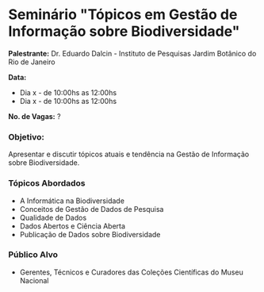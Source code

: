 # Seminário "Tópicos em Gestão de Informação sobre Biodiversidade"

**Palestrante:** Dr. Eduardo Dalcin - Instituto de Pesquisas Jardim Botânico do Rio de Janeiro

**Data:**

* Dia x - de 10:00hs as 12:00hs
* Dia x - de 10:00hs as 12:00hs

**No. de Vagas:** ?

### Objetivo:

Apresentar e discutir tópicos atuais e tendência na Gestão de Informação sobre Biodiversidade.

### Tópicos Abordados

* A Informática na Biodiversidade
* Conceitos de Gestão de Dados de Pesquisa
* Qualidade de Dados
* Dados Abertos e Ciência Aberta
* Publicação de Dados sobre Biodiversidade

### Público Alvo

* Gerentes, Técnicos e Curadores das Coleções Científicas do Museu Nacional


